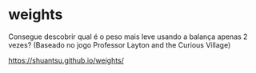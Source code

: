 # weights
Consegue descobrir qual é o peso mais leve usando a balança apenas 2 vezes? (Baseado no jogo Professor Layton and the Curious Village)

https://shuantsu.github.io/weights/
